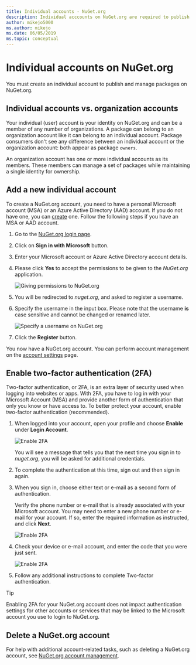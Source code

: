 ```yaml
---
title: Individual accounts - NuGet.org
description: Individual acccounts on NuGet.org are required to publish packages
author: mikejo5000
ms.author: mikejo
ms.date: 06/05/2019
ms.topic: conceptual
---
```


# Individual accounts on NuGet.org

You must create an individual account to publish and manage packages on NuGet.org.

## Individual accounts vs. organization accounts

Your individual (user) account is your identity on NuGet.org and can be a member of any number of organizations. A package can belong to an organization account like it can belong to an individual account. Package consumers don't see any difference between an individual account or the organization account: both appear as package `owners`.

An organization account has one or more individual accounts as its members. These members can manage a set of packages while maintaining a single identity for ownership.

## Add a new individual account

To create a NuGet.org account, you need to have a personal Microsoft account (MSA) or an Azure Active Directory (AAD) account. If you do not have one, you can [create](https://signup.live.com) one. Follow the following steps if you have an MSA or AAD account.

1. Go to the [NuGet.org login page](https://www.nuget.org/users/account/LogOn).

1. Click on **Sign in with Microsoft** button.

1. Enter your Microsoft account or Azure Active Directory account details.

1. Please click **Yes** to accept the permissions to be given to the *NuGet.org* application.

   ![Giving permissions to NuGet.org](media/nuget-org-permissions.png)

1. You will be redirected to *nuget.org*, and asked to register a username.

1. Specify the username in the input box. Please note that the username **is** case sensitive and cannot be changed or renamed later.

   ![Specify a username on NuGet.org](media/nuget-org-register.png) 

1. Click the **Register** button.

You now have a NuGet.org account. You can perform account management on the [account settings](https://www.nuget.org/account) page.

## Enable two-factor authentication (2FA)

Two-factor authentication, or 2FA, is an extra layer of security used when logging into websites or apps. With 2FA, you have to log in with your Microsoft Account (MSA) and provide another form of authentication that only you know or have access to. To better protect your account, enable two-factor authentication (recommended).

1. When logged into your account, open your profile and choose **Enable** under **Login Account**.

   ![Enable 2FA](media/nuget-org-register-2fa.png)

   You will see a message that tells you that the next time you sign in to *nuget.org*, you will be asked for additional credentials.

2. To complete the authentication at this time, sign out and then sign in again.

3. When you sign in, choose either text or e-mail as a second form of authentication.

   Verify the phone number or e-mail that is already associated with your Microsoft account. You may need to enter a new phone number or e-mail for your account. If so, enter the required information as instructed, and click **Next**.

   ![Enable 2FA](media/nuget-org-sign-in-2fa.png)

4. Check your device or e-mail account, and enter the code that you were just sent.

   ![Enable 2FA](media/nuget-org-enter-code-2fa.png)

5. Follow any additional instructions to complete Two-factor authentication.

> [!Tip]
> Enabling 2FA for your NuGet.org account does not impact authentication settings for other accounts or services that may be linked to the Microsoft account you use to login to NuGet.org.

## Delete a NuGet.org account

For help with additional account-related tasks, such as deleting a NuGet.org account, see [NuGet.org account management](nuget-org-faq.md#nugetorg-account-management).
